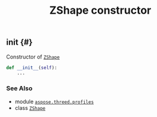 ﻿---
title: ZShape constructor
second_title: Aspose.3D for Python via .NET API References
description: 
type: docs
weight: 10
url: /python-net/aspose.threed.profiles/zshape/__init__/
is_root: false
---

## __init__ {#}

Constructor of [`ZShape`](/3d/python-net/aspose.threed.profiles/zshape)



```python
def __init__(self):
    ...
```





### See Also
* module [`aspose.threed.profiles`](../../)
* class [`ZShape`](/3d/python-net/aspose.threed.profiles/zshape)
